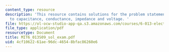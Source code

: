 ```yaml
---
content_type: resource
description: 'This resource contains solutions for the problem statements related
  to capacitance, conductance, impedance and voltage. '
file: https://ol-ocw-studio-app-qa.s3.amazonaws.com/courses/6-013-electromagnetics-and-applications-spring-2009/4cf1062261ae96dc46548bfac86260e6_MIT6_013S09_sol_exam.pdf
file_type: application/pdf
resourcetype: Document
title: MIT6_013S09_sol_exam.pdf
uid: 4cf10622-61ae-96dc-4654-8bfac86260e6
---
```


